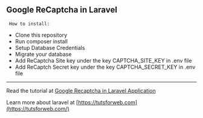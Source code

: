  ## Google ReCaptcha in Laravel
 
	 How to install:
 - Clone this repository
 - Run composer install
 - Setup Database Credentials
 - Migrate your database
 - Add ReCaptcha Site key under the key CAPTCHA\_SITE\_KEY in .env file
 - Add ReCaptch Secret key under the key CAPTCHA\_SECRET\_KEY in .env file
----------
Read the tutorial at [Google Recaptcha in Laravel Application](https://tutsforweb.com/google-recaptcha-laravel-application)

Learn more about laravel at [https://tutsforweb.com](https://tutsforweb.com/)